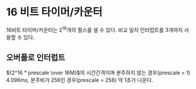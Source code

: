 # 16 비트 타이머/카운터

16비트 타이머/카운터는 $2^16$개의 펄스를 셀 수 있다. 비교 일치 인터럽트를 3개까지 사용할 수 있다.

## 오버플로 인터럽트

${2^16 * prescale \over 16M}$의 시간간격이며 분주하지 않는 경우(prescale = 1) 4.096ms, 분주비가 256인 경우(prescale = 256) 약 1초가 나온다.